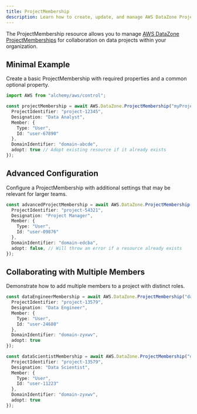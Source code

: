 ```yaml
---
title: ProjectMembership
description: Learn how to create, update, and manage AWS DataZone ProjectMemberships using Alchemy Cloud Control.
---
```



The ProjectMembership resource allows you to manage [AWS DataZone ProjectMemberships](https://docs.aws.amazon.com/datazone/latest/userguide/) for collaboration on data projects within your organization.

## Minimal Example

Create a basic ProjectMembership with required properties and a common optional property.

```ts
import AWS from "alchemy/aws/control";

const projectMembership = await AWS.DataZone.ProjectMembership("myProjectMembership", {
  ProjectIdentifier: "project-12345",
  Designation: "Data Analyst",
  Member: {
    Type: "User",
    Id: "user-67890"
  },
  DomainIdentifier: "domain-abcde",
  adopt: true // Adopt existing resource if it already exists
});
```

## Advanced Configuration

Configure a ProjectMembership with additional settings that may be relevant for larger teams.

```ts
const advancedProjectMembership = await AWS.DataZone.ProjectMembership("advancedProjectMembership", {
  ProjectIdentifier: "project-54321",
  Designation: "Project Manager",
  Member: {
    Type: "User",
    Id: "user-09876"
  },
  DomainIdentifier: "domain-edcba",
  adopt: false, // Will throw an error if a resource already exists
});
```

## Collaborating with Multiple Members

Demonstrate how to add multiple members to a project with distinct roles.

```ts
const dataEngineerMembership = await AWS.DataZone.ProjectMembership("dataEngineerMembership", {
  ProjectIdentifier: "project-13579",
  Designation: "Data Engineer",
  Member: {
    Type: "User",
    Id: "user-24680"
  },
  DomainIdentifier: "domain-zyxwv",
  adopt: true
});

const dataScientistMembership = await AWS.DataZone.ProjectMembership("dataScientistMembership", {
  ProjectIdentifier: "project-13579",
  Designation: "Data Scientist",
  Member: {
    Type: "User",
    Id: "user-11223"
  },
  DomainIdentifier: "domain-zyxwv",
  adopt: true
});
```
